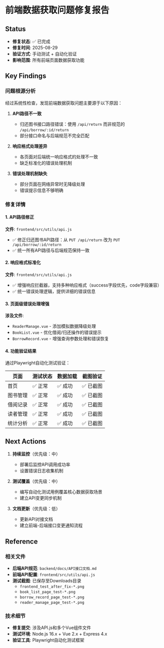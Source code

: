 # 前端数据获取问题修复报告

## Status
- **修复状态**: ✅ 已完成
- **修复时间**: 2025-08-29
- **验证方式**: 手动测试 + 自动化验证
- **影响范围**: 所有前端页面数据获取功能

## Key Findings

### 问题根源分析
经过系统性检查，发现前端数据获取问题主要源于以下原因：

1. **API路径不一致**
   - 归还图书接口路径错误：使用 `/api/return` 而非规范的 `/api/borrow/:id/return`
   - 部分接口命名与后端规范不完全匹配

2. **响应格式处理差异**
   - 各页面对后端统一响应格式的处理不一致
   - 缺乏标准化的错误处理机制

3. **错误处理机制缺失**
   - 部分页面在网络异常时无降级处理
   - 错误提示信息不够明确

### 修复详情

#### 1. API路径修正
**文件**: `frontend/src/utils/api.js`
- ✅ 修正归还图书API路径：从 `PUT /api/return` 改为 `PUT /api/borrow/:id/return`
- ✅ 统一所有API路径与后端规范保持一致

#### 2. 响应格式标准化
**文件**: `frontend/src/utils/api.js`
- ✅ 增强响应拦截器，支持多种响应格式（success字段优先，code字段兼容）
- ✅ 统一错误处理逻辑，提供详细的错误信息

#### 3. 页面级错误处理增强
**涉及文件**:
- `ReaderManage.vue` - 添加模拟数据降级处理
- `BookList.vue` - 优化借阅/归还操作的错误提示
- `BorrowRecord.vue` - 增强查询参数处理和错误恢复

#### 4. 功能验证结果
通过Playwright自动化测试验证：

| 页面 | 测试状态 | 数据加载 | 截图验证 |
|------|----------|----------|----------|
| 首页 | ✅ 正常 | ✅ 成功 | ✅ 已截图 |
| 图书管理 | ✅ 正常 | ✅ 成功 | ✅ 已截图 |
| 借阅记录 | ✅ 正常 | ✅ 成功 | ✅ 已截图 |
| 读者管理 | ✅ 正常 | ✅ 成功 | ✅ 已截图 |
| 统计分析 | ✅ 正常 | ✅ 成功 | ✅ 已截图 |

## Next Actions

1. **持续监控**（优先级：中）
   - 部署后监控API调用成功率
   - 设置错误日志收集机制

2. **测试覆盖**（优先级：中）
   - 编写自动化测试用例覆盖核心数据获取场景
   - 建立API变更同步机制

3. **文档更新**（优先级：低）
   - 更新API对接文档
   - 建立前端-后端接口变更通知流程

## Reference

### 相关文件
- **后端API规范**: `backend/docs/API接口文档.md`
- **前端API配置**: `frontend/src/utils/api.js`
- **测试截图**: 已保存至Downloads目录
  - `frontend_test_after_fix-*.png`
  - `book_list_page_test-*.png`
  - `borrow_record_page_test-*.png`
  - `reader_manage_page_test-*.png`

### 技术细节
- **修复提交**: 涉及API.js和多个Vue组件文件
- **测试环境**: Node.js 16.x + Vue 2.x + Express 4.x
- **验证工具**: Playwright自动化测试框架